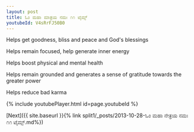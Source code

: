 ```yaml
---
layout: post
title: ಓಂ ಮಹಾ ಮಾತ್ರಯ ನಮಃ ೧೧ ಟೈಮ್ಸ್
youtubeId: V4sRrFJ50B0
---
```

 
 
Helps get goodness, bliss and peace and God's blessings
 
Helps remain focused, help generate inner energy 
 
Helps boost physical and mental health 
 
Helps remain grounded and generates a sense of gratitude towards the greater power 
 
Helps reduce bad karma
 
 
 
 


{% include youtubePlayer.html id=page.youtubeId %}
 
[Next]({{ site.baseurl }}{% link  split1/_posts/2013-10-28-ಓಂ ಮಹಾ ನೇತ್ರಯ ನಮಃ ೧೧ ಟೈಮ್ಸ್.md%})
 
